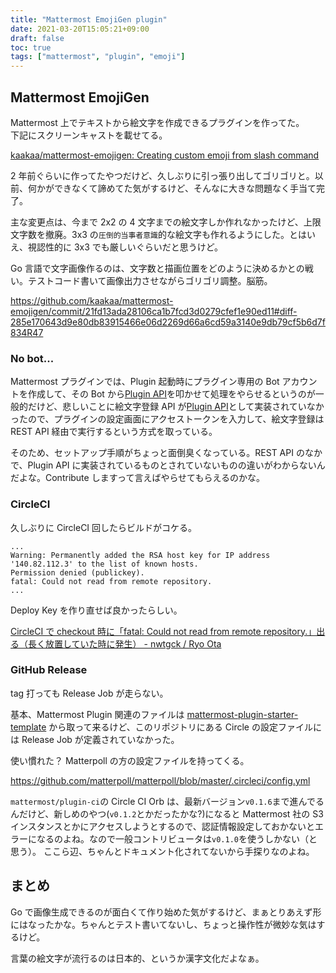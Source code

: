 ```yaml
---
title: "Mattermost EmojiGen plugin"
date: 2021-03-20T15:05:21+09:00
draft: false
toc: true
tags: ["mattermost", "plugin", "emoji"]
---
```


## Mattermost EmojiGen

Mattermost 上でテキストから絵文字を作成できるプラグインを作ってた。  
下記にスクリーンキャストを載せてる。

[kaakaa/mattermost\-emojigen: Creating custom emoji from slash command](https://github.com/kaakaa/mattermost-emojigen#usage)

2 年前ぐらいに作ってたやつだけど、久しぶりに引っ張り出してゴリゴリと。以前、何かができなくて諦めてた気がするけど、そんなに大きな問題なく手当て完了。

主な変更点は、今まで 2x2 の 4 文字までの絵文字しか作れなかったけど、上限文字数を撤廃。3x3 の`圧倒的当事者意識`的な絵文字も作れるようにした。とはいえ、視認性的に 3x3 でも厳しいぐらいだと思うけど。

Go 言語で文字画像作るのは、文字数と描画位置をどのように決めるかとの戦い。テストコード書いて画像出力させながらゴリゴリ調整。脳筋。

https://github.com/kaakaa/mattermost-emojigen/commit/21fd13ada28106ca1b7fcd3d0279cfef1e90ed11#diff-285e170643d9e80db83915466e06d2269d66a6cd59a3140e9db79cf5b6d7f834R47

### No bot...

Mattermost プラグインでは、Plugin 起動時にプラグイン専用の Bot アカウントを作成して、その Bot から[Plugin API](https://developers.mattermost.com/extend/plugins/server/reference/#API)を叩かせて処理をやらせるというのが一般的だけど、悲しいことに絵文字登録 API が[Plugin API](https://developers.mattermost.com/extend/plugins/server/reference/#API)として実装されていなかったので、プラグインの設定画面にアクセストークンを入力して、絵文字登録は REST API 経由で実行するという方式を取っている。

そのため、セットアップ手順がちょっと面倒臭くなっている。REST API のなかで、Plugin API に実装されているものとされていないものの違いがわからないんだよな。Contribute しますって言えばやらせてもらえるのかな。

### CircleCI

久しぶりに CircleCI 回したらビルドがコケる。

```
...
Warning: Permanently added the RSA host key for IP address '140.82.112.3' to the list of known hosts.
Permission denied (publickey).
fatal: Could not read from remote repository.
...
```

Deploy Key を作り直せば良かったらしい。

[CircleCI で checkout 時に「fatal: Could not read from remote repository\.」出る（長く放置していた時に発生） \- nwtgck / Ryo Ota](https://scrapbox.io/nwtgck/CircleCI%E3%81%A7checkout%E6%99%82%E3%81%AB%E3%80%8Cfatal:_Could_not_read_from_remote_repository.%E3%80%8D%E5%87%BA%E3%82%8B%EF%BC%88%E9%95%B7%E3%81%8F%E6%94%BE%E7%BD%AE%E3%81%97%E3%81%A6%E3%81%84%E3%81%9F%E6%99%82%E3%81%AB%E7%99%BA%E7%94%9F%EF%BC%89)

### GitHub Release

tag 打っても Release Job が走らない。

基本、Mattermost Plugin 関連のファイルは [mattermost\-plugin\-starter\-template](https://github.com/mattermost/mattermost-plugin-starter-template) から取って来るけど、このリポジトリにある Circle の設定ファイルには Release Job が定義されていなかった。

使い慣れた？ Matterpoll の方の設定ファイルを持ってくる。

https://github.com/matterpoll/matterpoll/blob/master/.circleci/config.yml

`mattermost/plugin-ci`の Circle CI Orb は、最新バージョン`v0.1.6`まで進んでるんだけど、新しめのやつ(`v0.1.2`とかだったかな?)になると Mattermost 社の S3 インスタンスとかにアクセスしようとするので、認証情報設定しておかないとエラーになるのよね。なので一般コントリビュータは`v0.1.0`を使うしかない（と思う）。
ここら辺、ちゃんとドキュメント化されてないから手探りなのよね。

## まとめ

Go で画像生成できるのが面白くて作り始めた気がするけど、まぁとりあえず形にはなったかな。ちゃんとテスト書いてないし、ちょっと操作性が微妙な気はするけど。

言葉の絵文字が流行るのは日本的、というか漢字文化だよなぁ。
